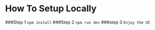 # How To Setup Locally

###Step 1
`npm install`
 ###Step 2
 `npm run dev`
 ###step 3
 `Enjoy the UI`
